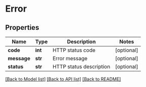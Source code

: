 # Error

## Properties
Name | Type | Description | Notes
------------ | ------------- | ------------- | -------------
**code** | **int** | HTTP status code | [optional] 
**message** | **str** | Error message | [optional] 
**status** | **str** | HTTP status description | [optional] 

[[Back to Model list]](../README.md#documentation-for-models) [[Back to API list]](../README.md#documentation-for-api-endpoints) [[Back to README]](../README.md)

